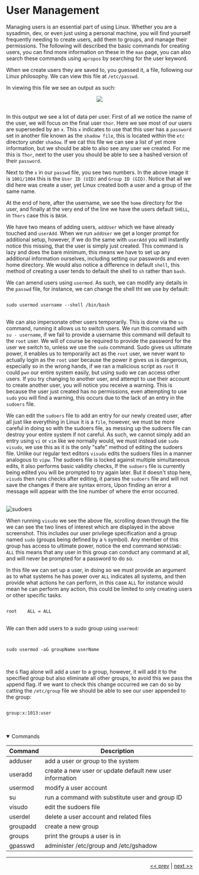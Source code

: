 # User Management

Managing users is an essential part of using Linux. Whether you are a sysadmin, dev, or even just using a personal machine, you will find yourself frequently needing to create users, add them to groups, and manage their permissions. The following will described the basic commands for creating users, you can find more information on these in the ```man``` page, you can also search these commands using ```apropos``` by searching for the user keyword.

When we create users they are saved to, you guessed it, a file, following our Linux philosophy. We can view this file at ```/etc/passwd```.

In viewing this file we see an output as such:

<div align="center">
    <image src="../images/10_useradd.png">
</div>

<br />

In this output we see a lot of data per user. First of all we notice the name of the user, we will focus on the final user ```thor```. Here we see most of our users are superseded by an ```x```. This ```x``` indicates to use that this user has a ```password``` set in another file known as the ```shadow file```, this is located within the ``etc`` directory under ``shadow``. If we cat this file we can see a list of yet more information, but we should be able to also see any user we created. For me this is ``Thor``, next to the user you should be able to see a hashed version of their ``password``.

Next to the ``x`` in our ```passwd``` file, you see two numbers. In the above image it is ```1001/1004``` this is the ```User ID (UID)``` and ```Group ID (GID)```. Notice that all we did here was create a user, yet Linux created both a user and a group of the same name.

At the end of here, after the username, we see the ``home`` directory for the user, and finally at the very end of the line we have the users default ```SHELL```, in ``Thors`` case this is ```BASH```.

We have two means of adding users, ```addUser``` which we have already touched and ```userAdd```. When we run ```addUser``` we get a longer prompt for additional setup, however, if we do the same with ```userAdd``` you will instantly notice this missing, that the user is simply just created. This command is lazy and does the bare minimum, this means we have to set up any additional information ourselves, including setting our passwords and even home directory. We would also notice a difference in default ``shell``, this method of creating a user tends to default the shell to ``sh`` rather than ``bash``.

We can amend users using `usermod`. As such, we can modify any details in the `passwd` file, for instance, we can change the shell tht we use by default:

<pre>
<code>
sudo usermod username --shell /bin/bash
</code>
</pre>

We can also impersonate other users temporarily. This is done via the `su` command, running it allows us to switch users. We run this command with `su - username`, if we fail to provide a username this command will default to the `root` user. We will of course be required to provide the password for the user we switch to, unless we use the `sudo` command. Sudo gives us ultimate power, it enables us to temporarily act as the `root` user, we never want to actually login as the `root` user because the power it gives us is dangerous, especially so in the wrong hands, if we ran a malicious script as `root` it could `pwn` our entire system easily, but using sudo we can access other users. If you try changing to another user, and attempt to use their account to create another user, you will notice you receive a warning. This is because the user just created has no permissions, even attempting to use `sudo` you will find a warning, this occurs due to the lack of an entry in the `sudoers` file.

We can edit the `sudoers` file to add an entry for our newly created user, after all just like everything in Linux it is a `file`, however, we must be more careful in doing so with the sudoers file, as messing up the sudoers file can destroy your entire system if not careful. As such, we cannot simply add an entry using `vi` or `vim` like we normally would, we must instead use `sudo visudo`, we use this as it is the only "safe" method of editing the sudoers file. Unlike our regular text editors `visudo` edits the sudoers files in a manner analogous to `vipw`. The sudoers file is locked against multiple simultaneous edits, it also performs basic validity checks, If the `sudoers` file is currently being edited you will be prompted to try again later. But it doesn't stop here, `visudo` then runs checks after editing, it parses the `sudoers` file and will not save the changes if there are syntax errors, Upon finding an error a message will appear with the line number of where the error occurred.

<br />

<image src="../images/sudoers_file.png" alt="sudoers">

<br />

When running `visudo` we see the above file, scrolling down through the file we can see the two lines of interest which are displayed in the above screenshot. This includes our user privilege specification and a group named `sudo` (groups being defined by a `%` symbol). Any member of this group has access to ultimate power, notice the end command `NOPASSWD: ALL` this means that any user in this group can conduct any command at all,
and will never be prompted for a password to do so.

In this file we can set up a user, in doing so we must provide an argument as to what systems he has power over `ALL` indicates all systems, and then provide what actions he can perform, in this case `ALL` for instance would mean he can perform any action, this could be limited to only creating users or other specific tasks.

<pre>
<code>
root    ALL = ALL
</code>
</pre>

We can then add users to a sudo group using `usermod`:

<pre>
<code>

sudo usermod -aG groupName userName

</code>
</pre>

the `G` flag alone will add a user to a group, however, it will add it to the specified group but also eliminate all other groups, to avoid this we pass the `a`ppend flag. If we want to check this change occurred we can do so by catting the `/etc/group` file we should be able to see our user appended to the group:

<pre>
<code>
group:x:1013:user
</code>
</pre>

<br />

<details open>
<summary>Commands</summary>

<div align="center">

| Command | Description |
| --- | --- |
| adduser | add a user or group to the system |
| useradd | create a new user or update default new user information |
| usermod | modify a user account |
| su | run a command with substitute user and group ID |
| visudo | edit the sudoers file |
| userdel | delete a user account and related files |
| groupadd | create a new group |
| groups | print the groups a user is in |
| gpasswd | administer /etc/group and /etc/gshadow |

</div>

</details>

___


<div align="right">

[<< prev](./9_systemInformation.md) | [next >>](./11_packageManagement.md)
</div>